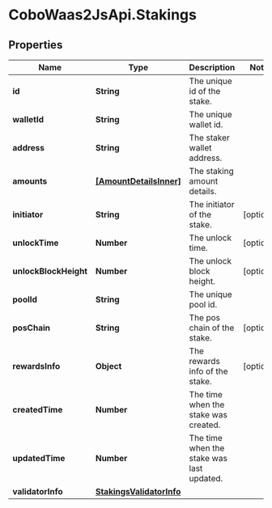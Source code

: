 # CoboWaas2JsApi.Stakings

## Properties

Name | Type | Description | Notes
------------ | ------------- | ------------- | -------------
**id** | **String** | The unique id of the stake. | 
**walletId** | **String** | The unique wallet id. | 
**address** | **String** | The staker wallet address. | 
**amounts** | [**[AmountDetailsInner]**](AmountDetailsInner.md) | The staking amount details. | 
**initiator** | **String** | The initiator of the stake. | [optional] 
**unlockTime** | **Number** | The unlock time. | [optional] 
**unlockBlockHeight** | **Number** | The unlock block height. | [optional] 
**poolId** | **String** | The unique pool id. | 
**posChain** | **String** | The pos chain of the stake. | [optional] 
**rewardsInfo** | **Object** | The rewards info of the stake. | [optional] 
**createdTime** | **Number** | The time when the stake was created. | 
**updatedTime** | **Number** | The time when the stake was last updated. | 
**validatorInfo** | [**StakingsValidatorInfo**](StakingsValidatorInfo.md) |  | 


